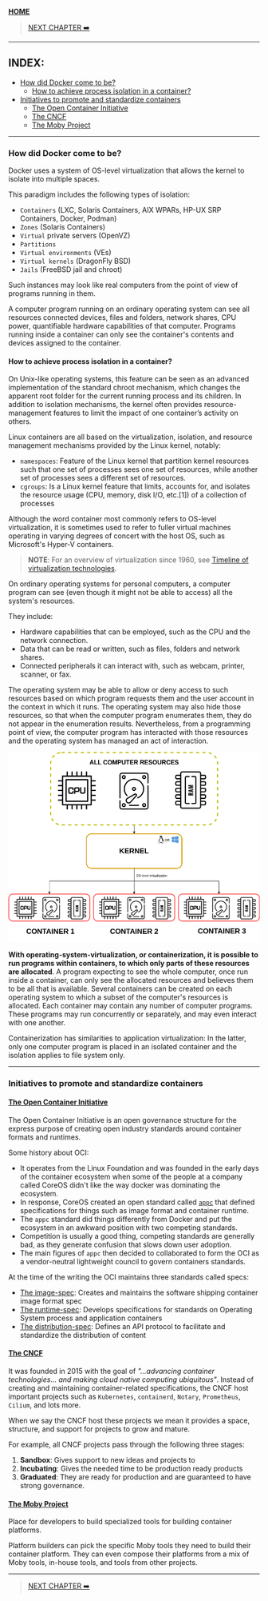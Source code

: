 [__HOME__](../../README.md)

> [NEXT CHAPTER ➡️](./2-theory.md)
---


## INDEX:

- [How did Docker come to be?](#how-did-docker-come-to-be)
    - [How to achieve process isolation in a container?](#how-to-achieve-process-isolation-in-a-container)
- [Initiatives to promote and standardize containers](#initiatives-to-promote-and-standardize-containers)
    - [The Open Container Initiative](#the-open-container-initiative)
    - [The CNCF](#the-cncf)
    - [The Moby Project](#the-moby-project)

---

### How did Docker come to be?

Docker uses a system of OS-level virtualization that allows the kernel to isolate into multiple spaces.

This paradigm includes the following types of isolation:

- `Containers` (LXC, Solaris Containers, AIX WPARs, HP-UX SRP Containers, Docker, Podman)
- `Zones` (Solaris Containers)
- `Virtual` private servers (OpenVZ)
- `Partitions`
- `Virtual environments` (VEs)
- `Virtual kernels` (DragonFly BSD)
- `Jails` (FreeBSD jail and chroot)

Such instances may look like real computers from the point of view of programs running in them.

A computer program running on an ordinary operating system can see all resources connected devices, files and folders, network shares, CPU power, quantifiable hardware capabilities of that computer. Programs running inside a container can only see the container's contents and devices assigned to the container.

#### How to achieve process isolation in a container?

On Unix-like operating systems, this feature can be seen as an advanced implementation of the standard chroot mechanism, which changes the apparent root folder for the current running process and its children. In addition to isolation mechanisms, the kernel often provides resource-management features to limit the impact of one container’s activity on others.

Linux containers are all based on the virtualization, isolation, and resource management mechanisms provided by the Linux kernel, notably:

- `namespaces`: Feature of the Linux kernel that partition kernel resources such that one set of processes sees one set of resources, while another set of processes sees a different set of resources.
- `cgroups`: Is a Linux kernel feature that limits, accounts for, and isolates the resource usage (CPU, memory, disk I/O, etc.[1]) of a collection of processes

Although the word container most commonly refers to OS-level virtualization, it is sometimes used to refer to fuller virtual machines operating in varying degrees of concert with the host OS, such as Microsoft's Hyper-V containers.

> __NOTE__: For an overview of virtualization since 1960, see [Timeline of virtualization technologies](https://en.m.wikipedia.org/wiki/Timeline_of_virtualization_technologies).

On ordinary operating systems for personal computers, a computer program can see (even though it might not be able to access) all the system's resources.

They include:
- Hardware capabilities that can be employed, such as the CPU and the network connection.
- Data that can be read or written, such as files, folders and network shares.
- Connected peripherals it can interact with, such as webcam, printer, scanner, or fax.

The operating system may be able to allow or deny access to such resources based on which program requests them and the user account in the context in which it runs. The operating system may also hide those resources, so that when the computer program enumerates them, they do not appear in the enumeration results. Nevertheless, from a programming point of view, the computer program has interacted with those resources and the operating system has managed an act of interaction.

![image](../docs/static/2-history/os_level_virtualization.png)

__With operating-system-virtualization, or containerization, it is possible to run programs within containers, to which only parts of these resources are allocated__. A program expecting to see the whole computer, once run inside a container, can only see the allocated resources and believes them to be all that is available. Several containers can be created on each operating system to which a subset of the computer's resources is allocated. Each container may contain any number of computer programs. These programs may run concurrently or separately, and may even interact with one another.

Containerization has similarities to application virtualization: In the latter, only one computer program is placed in an isolated container and the isolation applies to file system only.

---

### Initiatives to promote and standardize containers

#### [__The Open Container Initiative__](https://opencontainers.org/)

The Open Container Initiative is an open governance structure for the express purpose of creating open industry standards around container formats and runtimes.

Some history about OCI:
- It operates from the Linux Foundation and was founded in the early days of the container ecosystem when some of the people at a company called CoreOS didn't like the way docker was dominating the ecosystem.
- In response, CoreOS created an open standard called [`appc`](https://github.com/appc/spec) that defined specifications for things such as image format and container runtime.
- The `appc` standard did things differently from Docker and put the ecosystem in an awkward position with two competing standards.
- Competition is usually a good thing, competing standards are generally bad, as they generate confusion that slows down user adoption.
- The main figures of `appc` then decided to collaborated to form the OCI as a vendor-neutral lightweight council to govern containers standards.

At the time of the writing the OCI maintains three standards called specs:
- [The image-spec](https://github.com/opencontainers/image-spec): Creates and maintains the software shipping container image format spec
- [The runtime-spec](https://github.com/opencontainers/runtime-spec): Develops specifications for standards on Operating System process and application containers
- [The distribution-spec](https://github.com/opencontainers/distribution-spec): Defines an API protocol to facilitate and standardize the distribution of content

#### [__The CNCF__](https://www.cncf.io/)

It was founded in 2015 with the goal of _"...advancing container technologies... and making cloud native computing ubiquitous"_. Instead of creating and maintaining container-related specifications, the CNCF host important projects such as `Kubernetes`, `containerd`, `Notary`, `Prometheus`, `Cilium`, and lots more.

When we say the CNCF host these projects we mean it provides a space, structure, and support for projects to grow and mature.

For example, all CNCF projects pass through the following three stages:
1. __Sandbox__: Gives support to new ideas and projects to
2. __Incubating__: Gives the needed time to be production ready products
3. __Graduated__: They are ready for production and are guaranteed to have strong governance.

#### [__The Moby Project__](https://mobyproject.org/)

Place for developers to build specialized tools for building container platforms.

Platform builders can pick the specific Moby tools they need to build their container platform. They can even compose their platforms from a mix of Moby tools, in-house tools, and tools from other projects.

---

> [NEXT CHAPTER ➡️](./2-theory.md)